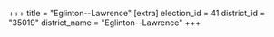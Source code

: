 +++
title = "Eglinton--Lawrence"
[extra]
election_id = 41
district_id = "35019"
district_name = "Eglinton--Lawrence"
+++
